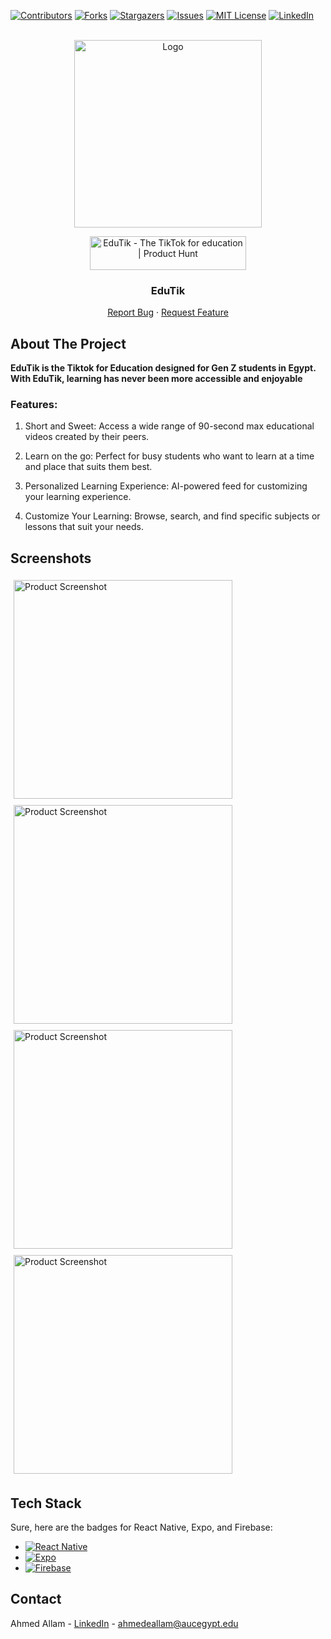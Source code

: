 <a name="readme-top"></a>


<!-- PROJECT SHIELDS -->
[![Contributors][contributors-shield]][contributors-url]
[![Forks][forks-shield]][forks-url]
[![Stargazers][stars-shield]][stars-url]
[![Issues][issues-shield]][issues-url]
[![MIT License][license-shield]][license-url]
[![LinkedIn][linkedin-shield]][linkedin-url]



<!-- PROJECT LOGO -->
<br />
<div align="center">
  <a href="https://github.com/ahmed-alllam/EduTik">
    <img src="google_play_listing/logo.png" alt="Logo" width="300">
  </a>

  <a href="https://www.producthunt.com/posts/edutik-2?utm_source=badge-featured&utm_medium=badge&utm_souce=badge-edutik&#0045;2" target="_blank"><img src="https://api.producthunt.com/widgets/embed-image/v1/featured.svg?post_id=379043&theme=light" alt="EduTik - The&#0032;TikTok&#0032;for&#0032;education | Product Hunt" style="width: 250px; height: 54px;" width="250" height="54" /></a>

<h3 align="center">EduTik</h3>

  <p align="center">
<!--     <a href="https://github.com/ahmed-alllam/EduTik">View Demo</a> -->
<!--     · -->
    <a href="https://github.com/ahmed-alllam/EduTik/issues">Report Bug</a>
    ·
    <a href="https://github.com/ahmed-alllam/EduTik/issues">Request Feature</a>
  </p>
</div>


<!-- ABOUT THE PROJECT -->

## About The Project

**EduTik is the Tiktok for Education designed for Gen Z students in Egypt. With EduTik, learning has never been more accessible and enjoyable**

### Features:

1. Short and Sweet:
   Access a wide range of 90-second max educational videos created by their peers.

2. Learn on the go:
   Perfect for busy students who want to learn at a time and place that suits them best.

3. Personalized Learning Experience:
   AI-powered feed for customizing your learning experience.

4. Customize Your Learning:
   Browse, search, and find specific subjects or lessons that suit your needs.



## Screenshots

<div style="display: flex; flex-wrap: wrap;">
    <img src="google_play_listing/AppMockUp Screenshots/Apple iPhone 11 Pro Max Screenshot 0.png" alt="Product Screenshot" width="350" style="margin: 5px;">
    <img src="google_play_listing/AppMockUp Screenshots/Apple iPhone 11 Pro Max (1242x2688)/Apple iPhone 11 Pro Max Screenshot 1.png" alt="Product Screenshot" width="350" style="margin: 5px;">
    <img src="google_play_listing/AppMockUp Screenshots/Apple iPhone 11 Pro Max Screenshot 2.png" alt="Product Screenshot" width="350" style="margin: 5px;">
    <img src="google_play_listing/AppMockUp Screenshots/Apple iPhone 11 Pro Max Screenshot 3.png" alt="Product Screenshot" width="350" style="margin: 5px;">
</div>





## Tech Stack

Sure, here are the badges for React Native, Expo, and Firebase:

* [![React Native](https://img.shields.io/badge/React_Native-61DAFB?style=for-the-badge&logo=react&logoColor=white)](https://reactnative.dev/)
* [![Expo](https://img.shields.io/badge/Expo-000020?style=for-the-badge&logo=expo&logoColor=white)](https://expo.dev/)
* [![Firebase](https://img.shields.io/badge/Firebase-FFCA28?style=for-the-badge&logo=firebase&logoColor=black)](https://firebase.google.com/)

<!-- CONTACT -->
## Contact

Ahmed Allam - [LinkedIn][linkedin-url] - ahmedeallam@aucegypt.edu


<!-- MARKDOWN LINKS & IMAGES -->
[contributors-shield]: https://img.shields.io/github/contributors/ahmed-alllam/EduTik.svg?style=for-the-badge
[contributors-url]: https://github.com/ahmed-alllam/EduTik/graphs/contributors
[forks-shield]: https://img.shields.io/github/forks/ahmed-alllam/EduTik.svg?style=for-the-badge
[forks-url]: https://github.com/ahmed-alllam/EduTik/network/members
[stars-shield]: https://img.shields.io/github/stars/ahmed-alllam/EduTik.svg?style=for-the-badge
[stars-url]: https://github.com/ahmed-alllam/EduTik/stargazers
[issues-shield]: https://img.shields.io/github/issues/ahmed-alllam/EduTik.svg?style=for-the-badge
[issues-url]: https://github.com/ahmed-alllam/EduTik/issues
[license-shield]: https://img.shields.io/github/license/ahmed-alllam/EduTik.svg?style=for-the-badge
[license-url]: https://github.com/ahmed-alllam/EduTik/blob/master/LICENSE.txt
[linkedin-shield]: https://img.shields.io/badge/-LinkedIn-black.svg?style=for-the-badge&logo=linkedin&colorB=555
[linkedin-url]: https://linkedin.com/in/ahmed-e-allam
[product-screenshot]: images/screenshot.png
